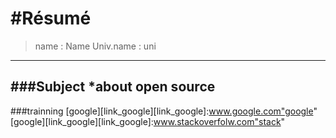 #Résumé
=============
>name : Name
>Univ.name : uni
------------
###Subject
*about open source
------------
###trainning
[google][link_google][link_google]:www.google.com"google"
[google][link_google][link_google]:www.stackoverfolw.com"stack"

